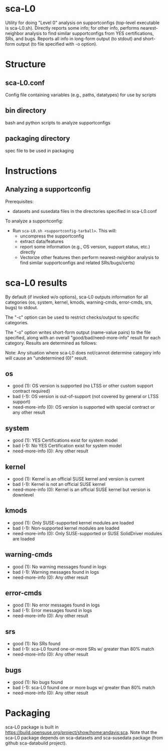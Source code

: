 # sca-L0
Utility for doing "Level 0" analysis on supportconfigs (top-level executable is sca-L0.sh).  Directly reports some info; for other info, performs nearest-neighbor analysis to find similar supportconfigs from YES certifications, SRs, and bugs.  Reports all info in long-form output (to stdout) and short-form output (to file specified with -o option).

# Structure

## sca-L0.conf 
Config file containing variables (e.g., paths, datatypes) for use by scripts

## bin directory
bash and python scripts to analyze supportconfigs

## packaging directory
spec file to be used in packaging

# Instructions

## Analyzing a supportconfig
Prerequisites:
* datasets and susedata files in the directories specified in sca-L0.conf

To analyze a supportconfig:
* Run `sca-L0.sh <supportconfig-tarball>`.  This will:
  * uncompress the supportconfig
  * extract data/features
  * report some information (e.g., OS version, support status, etc.) directly
  * Vectorize other features then perform nearest-neighbor analysis to find similar supportconfigs and related SRs/bugs/certs)

# sca-L0 results
By default (if invoked w/o options), sca-L0 outputs information for all categories (os, system, kernel, kmods, warning-cmds, error-cmds, srs, bugs) to stdout.

The "-c" option can be used to restrict checks/output to specific categories.

The "-o" option writes short-form output (name-value pairs) to the file specified, along with an overall "good/bad/need-more-info" result for each category.  Results are determined as follows:

Note: Any situation where sca-L0 does not/cannot determine category info will cause an "undetermined (0)" result. 

## os
* good (1):		OS version is supported (no LTSS or other custom support contract required)
* bad (-1):		OS version is out-of-support (not covered by general or LTSS support)
* need-more-info (0):	OS version is supported with special contract or any other result

## system
* good (1):		YES Certifications exist for system model
* bad (-1):		No YES Certification exist for system model
* need-more-info (0):	Any other result

## kernel
* good (1):		Kernel is an official SUSE kernel and version is current
* bad (-1):		Kernel is not an official SUSE kernel
* need-more-info (0):	Kernel is an official SUSE kernel but version is downlevel

## kmods
* good (1):		Only SUSE-supported kernel modules are loaded
* bad (-1):		Non-supported kernel modules are loaded
* need-more-info (0):	Only SUSE-supported or SUSE SolidDriver modules are loaded

## warning-cmds
* good (1):		No warning messages found in logs
* bad (-1):		Warning messages found in logs
* need-more-info (0):	Any other result	

## error-cmds
* good (1):		No error messages found in logs
* bad (-1):		Error messages found in logs
* need-more-info (0):	Any other result

## srs
* good (1):		No SRs found	
* bad (-1):		sca-L0 found one-or-more SRs w/ greater than 80% match 
* need-more-info (0):	Any other result

## bugs
* good (1):		No bugs found
* bad (-1):		sca-L0 found one or more bugs w/ greater than 80% match
* need-more-info (0):	Any other result

# Packaging
sca-L0 package is built in https://build.opensuse.org/project/show/home:andavis:sca.  Note that the sca-L0 package depends on sca-datasets and sca-susedata package (from github sca-databuild project).
